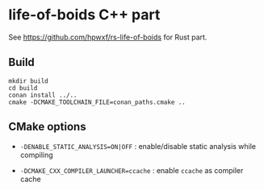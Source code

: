 # life-of-boids C++ part

See https://github.com/hpwxf/rs-life-of-boids for Rust part.

## Build

```
mkdir build
cd build
conan install ../..
cmake -DCMAKE_TOOLCHAIN_FILE=conan_paths.cmake ..
```

## CMake options

* `-DENABLE_STATIC_ANALYSIS=ON|OFF` : enable/disable static analysis while compiling

* `-DCMAKE_CXX_COMPILER_LAUNCHER=ccache` : enable `ccache` as compiler cache
